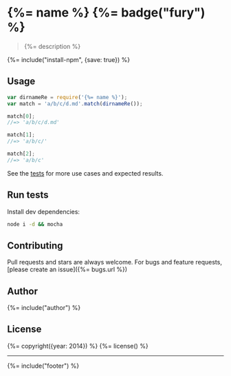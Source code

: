 # {%= name %} {%= badge("fury") %}

> {%= description %}

{%= include("install-npm", {save: true}) %}

## Usage

```js
var dirnameRe = require('{%= name %}');
var match = 'a/b/c/d.md'.match(dirnameRe());

match[0];
//=> 'a/b/c/d.md'

match[1];
//=> 'a/b/c/'

match[2];
//=> 'a/b/c'
```

See the [tests](./test.js) for more use cases and expected results.

## Run tests

Install dev dependencies:

```bash
node i -d && mocha
```

## Contributing
Pull requests and stars are always welcome. For bugs and feature requests, [please create an issue]({%= bugs.url %})

## Author
{%= include("author") %}

## License
{%= copyright({year: 2014}) %}
{%= license() %}

***

{%= include("footer") %}
